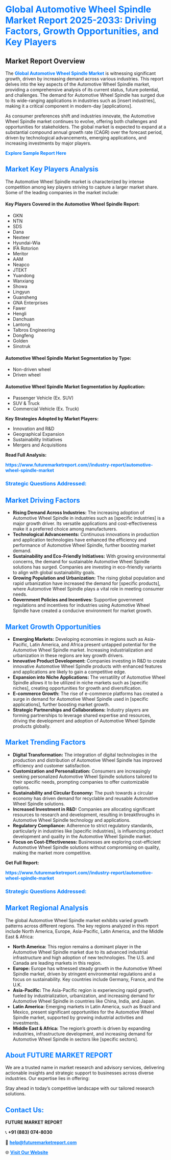 <h1 style="color: #007BFF;">Global Automotive Wheel Spindle Market Report 2025-2033: Driving Factors, Growth Opportunities, and Key Players</h1>

<section id="overview">
<h2>Market Report Overview</h2>
<p>The <a href="https://www.futuremarketreport.com//industry-report/automotive-wheel-spindle-market" style="color: #007BFF; text-decoration: none;"><strong>Global Automotive Wheel Spindle Market</strong></a> is witnessing significant growth, driven by increasing demand across various industries. This report delves into the key aspects of the Automotive Wheel Spindle market, providing a comprehensive analysis of its current status, future potential, and challenges. The demand for Automotive Wheel Spindle has surged due to its wide-ranging applications in industries such as [insert industries], making it a critical component in modern-day [applications].</p>
<p>As consumer preferences shift and industries innovate, the Automotive Wheel Spindle market continues to evolve, offering both challenges and opportunities for stakeholders. The global market is expected to expand at a substantial compound annual growth rate (CAGR) over the forecast period, driven by technological advancements, emerging applications, and increasing investments by major players.</p>
</section>

<section id="overview">
<p><a href="https://www.futuremarketreport.com//request-sample/reportId=84925" style="color: #007BFF; text-decoration: none;"><strong>Explore Sample Report Here</strong></a></p>
</section>

<section id="key-players">
<h2 style="color: #007BFF;">Market Key Players Analysis</h2>
<p>The Automotive Wheel Spindle market is characterized by intense competition among key players striving to capture a larger market share. Some of the leading companies in the market include:</p>
<h4>Key Players Covered in the Automotive Wheel Spindle Report:</h4>
<ul><li>GKN</li><li>NTN</li><li>SDS</li><li>Dana</li><li>Nexteer</li><li>Hyundai-Wia</li><li>IFA Rotorion</li><li>Meritor</li><li>AAM</li><li>Neapco</li><li>JTEKT</li><li>Yuandong</li><li>Wanxiang</li><li>Showa</li><li>Lingyun</li><li>Guansheng</li><li>GNA Enterprises</li><li>Fawer</li><li>Hengli</li><li>Danchuan</li><li>Lantong</li><li>Talbros Engineering</li><li>Dongfeng</li><li>Golden</li><li>Sinotruk</li></ul>
<h4>Automotive Wheel Spindle Market Segmentation by Type:</h4>
<ul><li>Non-driven wheel</li><li>Driven wheel</li></ul>

<h4>Automotive Wheel Spindle Market Segmentation by Application:</h4>
<ul><li>Passenger Vehicle (Ex. SUV)</li><li>SUV &amp; Truck</li><li>Commercial Vehicle (Ex. Truck)</li></ul>
<p><strong>Key Strategies Adopted by Market Players:</strong></p>
<ul>
<li>Innovation and R&D</li>
<li>Geographical Expansion</li>
<li>Sustainability Initiatives</li>
<li>Mergers and Acquisitions</li>
</ul>
</section>

<section>
<p><strong>Read Full Analysis: </strong></p><a href="https://www.futuremarketreport.com//industry-report/automotive-wheel-spindle-market" style="color: #007BFF; text-decoration: none;"><strong>https://www.futuremarketreport.com//industry-report/automotive-wheel-spindle-market</strong></a>
<h3 style="color: #007BFF;">Strategic Questions Addressed:</h3>
</section>

<section id="driving-factors">
<h2 style="color: #007BFF;">Market Driving Factors</h2>
<ul>
<li><strong>Rising Demand Across Industries:</strong> The increasing adoption of Automotive Wheel Spindle in industries such as [specific industries] is a major growth driver. Its versatile applications and cost-effectiveness make it a preferred choice among manufacturers.</li>
<li><strong>Technological Advancements:</strong> Continuous innovations in production and application technologies have enhanced the efficiency and performance of Automotive Wheel Spindle, further boosting market demand.</li>
<li><strong>Sustainability and Eco-Friendly Initiatives:</strong> With growing environmental concerns, the demand for sustainable Automotive Wheel Spindle solutions has surged. Companies are investing in eco-friendly variants to align with global sustainability goals.</li>
<li><strong>Growing Population and Urbanization:</strong> The rising global population and rapid urbanization have increased the demand for [specific products], where Automotive Wheel Spindle plays a vital role in meeting consumer needs.</li>
<li><strong>Government Policies and Incentives:</strong> Supportive government regulations and incentives for industries using Automotive Wheel Spindle have created a conducive environment for market growth.</li>
</ul>
</section>

<section id="growth-opportunities">
<h2 style="color: #007BFF;">Market Growth Opportunities</h2>
<ul>
<li><strong>Emerging Markets:</strong> Developing economies in regions such as Asia-Pacific, Latin America, and Africa present untapped potential for the Automotive Wheel Spindle market. Increasing industrialization and urbanization in these regions are key growth drivers.</li>
<li><strong>Innovative Product Development:</strong> Companies investing in R&D to create innovative Automotive Wheel Spindle products with enhanced features and applications are likely to gain a competitive edge.</li>
<li><strong>Expansion into Niche Applications:</strong> The versatility of Automotive Wheel Spindle allows it to be utilized in niche markets such as [specific niches], creating opportunities for growth and diversification.</li>
<li><strong>E-commerce Growth:</strong> The rise of e-commerce platforms has created a surge in demand for Automotive Wheel Spindle used in [specific applications], further boosting market growth.</li>
<li><strong>Strategic Partnerships and Collaborations:</strong> Industry players are forming partnerships to leverage shared expertise and resources, driving the development and adoption of Automotive Wheel Spindle products globally.</li>
</ul>
</section>

<section id="trending-factors">
<h2 style="color: #007BFF;">Market Trending Factors</h2>
<ul>
<li><strong>Digital Transformation:</strong> The integration of digital technologies in the production and distribution of Automotive Wheel Spindle has improved efficiency and customer satisfaction.</li>
<li><strong>Customization and Personalization:</strong> Consumers are increasingly seeking personalized Automotive Wheel Spindle solutions tailored to their specific needs, prompting companies to offer customizable options.</li>
<li><strong>Sustainability and Circular Economy:</strong> The push towards a circular economy has driven demand for recyclable and reusable Automotive Wheel Spindle solutions.</li>
<li><strong>Increased Investment in R&D:</strong> Companies are allocating significant resources to research and development, resulting in breakthroughs in Automotive Wheel Spindle technology and applications.</li>
<li><strong>Regulatory Compliance:</strong> Adherence to strict regulatory standards, particularly in industries like [specific industries], is influencing product development and quality in the Automotive Wheel Spindle market.</li>
<li><strong>Focus on Cost-Effectiveness:</strong> Businesses are exploring cost-efficient Automotive Wheel Spindle solutions without compromising on quality, making the market more competitive.</li>
</ul>
</section>

<section>
<p><strong>Get Full Report: </strong></p><a href="https://www.futuremarketreport.com//industry-report/automotive-wheel-spindle-market" style="color: #007BFF; text-decoration: none;"><strong>https://www.futuremarketreport.com//industry-report/automotive-wheel-spindle-market</strong></a>
<h3 style="color: #007BFF;">Strategic Questions Addressed:</h3>
</section>


<section id="regional-analysis">
<h2 style="color: #007BFF;">Market Regional Analysis</h2>
<p>The global Automotive Wheel Spindle market exhibits varied growth patterns across different regions. The key regions analyzed in this report include North America, Europe, Asia-Pacific, Latin America, and the Middle East & Africa:</p>
<ul>
<li><strong>North America:</strong> This region remains a dominant player in the Automotive Wheel Spindle market due to its advanced industrial infrastructure and high adoption of new technologies. The U.S. and Canada are leading markets in this region.</li>
<li><strong>Europe:</strong> Europe has witnessed steady growth in the Automotive Wheel Spindle market, driven by stringent environmental regulations and a focus on sustainability. Key countries include Germany, France, and the U.K.</li>
<li><strong>Asia-Pacific:</strong> The Asia-Pacific region is experiencing rapid growth, fueled by industrialization, urbanization, and increasing demand for Automotive Wheel Spindle in countries like China, India, and Japan.</li>
<li><strong>Latin America:</strong> Emerging markets in Latin America, such as Brazil and Mexico, present significant opportunities for the Automotive Wheel Spindle market, supported by growing industrial activities and investments.</li>
<li><strong>Middle East & Africa:</strong> The region’s growth is driven by expanding industries, infrastructure development, and increasing demand for Automotive Wheel Spindle in sectors like [specific sectors].</li>
</ul>
</section>

<footer>
<h2 style="color: #007BFF;">About FUTURE MARKET REPORT</h2>
<p>We are a trusted name in market research and advisory services, delivering actionable insights and strategic support to businesses across diverse industries. Our expertise lies in offering:</p>

<p>Stay ahead in today’s competitive landscape with our tailored research solutions.</p>

<h2 style="color: #007BFF;">Contact Us:</h2>
<p><strong>FUTURE MARKET REPORT</strong></p>
<p>📞 <strong>+91 (883) 074-8030</strong></p>
<p>📧 <strong><a href="mailto:help@futuremarketreport.com" style="color: #007BFF;">help@futuremarketreport.com</a></strong></p>
<p>🌐 <strong><a href="https://www.futuremarketreport.com/" style="color: #007BFF;">Visit Our Website</a></strong></p>
</footer>